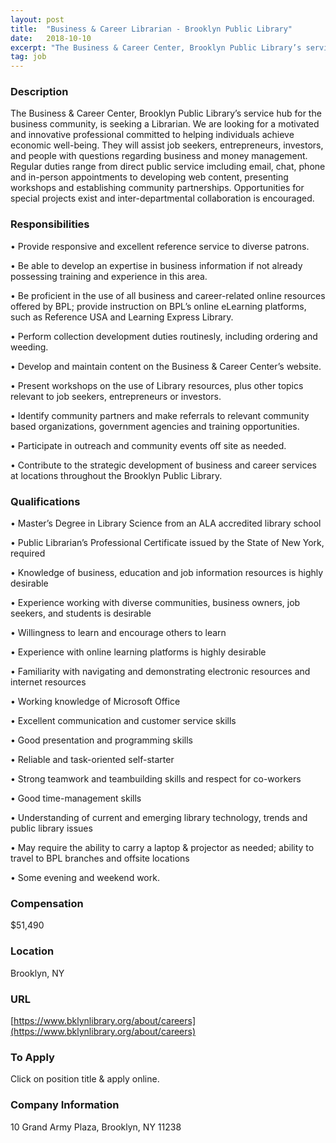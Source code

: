 ```yaml
---
layout: post
title:  "Business & Career Librarian - Brooklyn Public Library"
date:   2018-10-10
excerpt: "The Business & Career Center, Brooklyn Public Library’s service hub for the business community, is seeking a Librarian. We are looking for a motivated and innovative professional committed to helping individuals achieve economic well-being. They will assist job seekers, entrepreneurs, investors, and people with questions regarding business and money management...."
tag: job
---
```


### Description   

The Business & Career Center, Brooklyn Public Library’s service hub for the business community, is seeking a Librarian. We are looking for a motivated and innovative professional committed to helping individuals achieve economic well-being. They will assist job seekers, entrepreneurs, investors, and people with questions regarding business and money management. Regular duties range from direct public service imcluding email, chat, phone and in-person appointments to developing web content,  presenting workshops and establishing community partnerships. Opportunities for special projects exist and inter-departmental collaboration is encouraged.


### Responsibilities   


• Provide responsive and excellent reference  service to diverse patrons.

• Be able to develop an expertise in business information if not already possessing training and experience in this area. 

• Be proficient in the use of all business and career-related online resources offered by BPL; provide instruction on BPL’s online eLearning platforms, such as Reference USA and Learning Express Library.

• Perform collection development duties routinesly, including ordering and weeding.

• Develop and maintain content on the Business & Career Center’s website.

• Present workshops on the use of Library resources, plus other topics relevant to job seekers, entrepreneurs or investors.   

• Identify community partners and make referrals to relevant community based organizations, government agencies and training opportunities.

• Participate in outreach and community events off site as needed. 

• Contribute to the strategic development of business and career services at locations throughout the Brooklyn Public Library.



### Qualifications   


• Master’s Degree in Library Science from an ALA accredited library school 

• Public Librarian’s Professional Certificate issued by the State of New York, required

• Knowledge of business, education and job information resources is highly desirable 

• Experience working with diverse communities, business owners, job seekers, and students is desirable

• Willingness to learn and encourage others to learn

• Experience with online learning platforms is highly desirable

• Familiarity with navigating and demonstrating electronic resources and internet resources

• Working knowledge of Microsoft Office

• Excellent communication and customer service skills

• Good presentation and programming skills

• Reliable and task-oriented self-starter

• Strong teamwork and teambuilding skills and respect for co-workers

• Good time-management skills

• Understanding of current and emerging library technology, trends and public library issues

• May require the ability to carry a laptop & projector as needed; ability to travel  to BPL branches and offsite locations

• Some evening and weekend work.  



### Compensation   

$51,490


### Location   

Brooklyn, NY


### URL   

[https://www.bklynlibrary.org/about/careers](https://www.bklynlibrary.org/about/careers)

### To Apply   

Click on position title & apply online.


### Company Information   

10 Grand Army Plaza, Brooklyn, NY 11238



